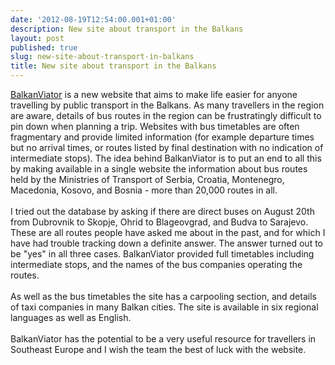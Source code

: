 ```yaml
---
date: '2012-08-19T12:54:00.001+01:00'
description: New site about transport in the Balkans
layout: post
published: true
slug: new-site-about-transport-in-balkans
title: New site about transport in the Balkans
---
```


<a href="https://balkanviator.com/">BalkanViator</a>&nbsp;is a new website that aims to make life easier for anyone travelling by public transport in the Balkans. As many travellers in the region are aware, details of bus routes in the region can be frustratingly difficult to pin down when planning a trip. Websites with bus timetables are often fragmentary and provide limited information (for example departure times but no arrival times, or routes listed by final destination with no indication of intermediate stops).&nbsp;The idea behind BalkanViator is to put an end to all this by making available in a single website the information about bus routes held by the Ministries of Transport of Serbia, Croatia, Montenegro, Macedonia, Kosovo, and Bosnia - more than 20,000 routes in all.<br />
<br />
I tried out the database by asking if there are direct buses on August 20th from Dubrovnik to Skopje, Ohrid to Blageovgrad, and Budva to Sarajevo. These are all routes people have asked me about in the past, and for which I have had trouble tracking down a definite answer. The answer turned out to be "yes" in all three cases. BalkanViator provided full timetables including intermediate stops, and the names of the bus companies operating the routes.<br />
<br />
As well as the bus timetables the site has a carpooling section, and details of taxi companies in many Balkan cities. The site is available in six regional languages as well as English.<br />
<br />
BalkanViator has the potential to be a very useful resource for travellers in Southeast Europe and I wish the team the best of luck with the website.<br />
<br />